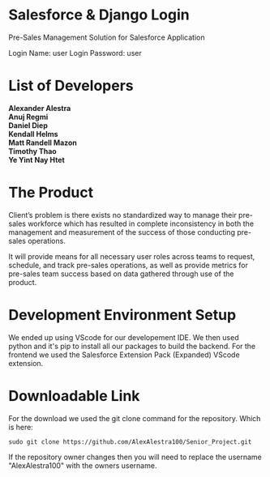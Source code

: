 # Salesforce & Django Login
Pre-Sales Management Solution for Salesforce Application

Login Name: user Login Password: user

# List of Developers
**Alexander Alestra**<br />
**Anuj Regmi**<br />
**Daniel Diep**<br />
**Kendall Helms**<br />
**Matt Randell Mazon**<br />
**Timothy Thao**<br />
**Ye Yint Nay Htet**

# The Product
Client’s problem is there exists no standardized way to manage their pre-sales workforce which has resulted in complete inconsistency in both the management and measurement of the success of those conducting pre-sales operations.

It will provide means for all necessary user roles across teams to request, schedule, and track pre-sales operations, as well as provide metrics for pre-sales team success based on data gathered through use of the product.

# Development Environment Setup
We ended up using VScode for our developement IDE. We then used python and it's pip to install all our packages to build the backend. For the frontend we used the Salesforce Extension Pack (Expanded) VScode extension.

# Downloadable Link
For the download we used the git clone command for the repository. Which is here:
```
sudo git clone https://github.com/AlexAlestra100/Senior_Project.git
```
If the repository owner changes then you will need to replace the username "AlexAlestra100" with the owners username.
